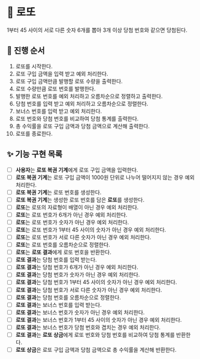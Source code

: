# 📝 로또

1부터 45 사이의 서로 다른 숫자 6개를 뽑아 3개 이상 당첨 번호와 같으면 당첨된다.

## 🚩 진행 순서

1. 로또를 시작한다.
2. 로또 구입 금액을 입력 받고 예외 처리한다.
3. 로또 구입 금액만큼 발행할 로또 수량을 출력한다.
4. 로또 수량만큼 로또 번호를 발행한다.
5. 발행한 로또 번호를 예외 처리하고 오름차순으로 정렬하고 출력한다.
6. 당첨 번호를 입력 받고 예외 처리하고 오름차순으로 정렬한다.
7. 보너스 번호를 입력 받고 예외 처리한다.
8. 로또 번호와 당첨 번호를 비교하여 당첨 통계를 출력한다.
9. 총 수익률을 로또 구입 금액과 당첨 금액으로 계산해 출력한다.
10. 로또를 종료한다.

## ✨ 기능 구현 목록

- [ ] **사용자**는 **로또 복권 기계**에게 로또 구입 금액을 입력한다.
- [ ] **로또 복권 기계**는 로또 구입 금액이 1000원 단위로 나누어 떨어지지 않는 경우 예외 처리한다.
- [ ] **로또 복권 기계**는 로또 번호를 생성한다.
- [ ] **로또 복권 기계**는 생성한 로또 번호를 담은 **로또**를 생성한다.
- [ ] **로또**는 로또의 자료형이 배열이 아닌 경우 예외 처리한다.
- [ ] **로또**는 로또 번호가 6개가 아닌 경우 예외 처리한다.
- [ ] **로또**는 로또 번호가 숫자가 아닌 경우 예외 처리한다.
- [ ] **로또**는 로또 번호가 1부터 45 사이의 숫자가 아닌 경우 예외 처리한다.
- [ ] **로또**는 로또 번호가 서로 다른 숫자가 아닌 경우 예외 처리한다.
- [ ] **로또**는 로또 번호를 오름차순으로 정렬한다.
- [ ] **로또**는 **로또 결과**에게 로또 번호을 반환한다.
- [ ] **로또 결과**는 당첨 번호를 입력 받는다.
- [ ] **로또 결과**는 당첨 번호가 6개가 아닌 경우 예외 처리한다.
- [ ] **로또 결과**는 당첨 번호가 숫자가 아닌 경우 예외 처리한다.
- [ ] **로또 결과**는 당첨 번호가 1부터 45 사이의 숫자가 아닌 경우 예외 처리한다.
- [ ] **로또 결과**는 당첨 번호가 서로 다른 숫자가 아닌 경우 예외 처리한다.
- [ ] **로또 결과**는 당첨 번호를 오름차순으로 정렬한다.
- [ ] **로또 결과**는 보너스 번호를 입력 받는다.
- [ ] **로또 결과**는 보너스 번호가 숫자가 아닌 경우 예외 처리한다.
- [ ] **로또 결과**는 보너스 번호가 1부터 45 사이의 숫자가 아닌 경우 예외 처리한다.
- [ ] **로또 결과**는 보너스 번호가 당첨 번호와 겹치는 경우 예외 처리한다.
- [ ] **로또 결과**는 **로또 상금**에게 로또 번호와 당첨 번호를 비교하여 당첨 통계를 반환한다.
- [ ] **로또 상금**은 로또 구입 금액과 당첨 금액으로 총 수익률을 계산해 반환한다.

